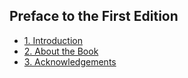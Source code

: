 ## Preface to the First Edition 

- [1. Introduction](1__Introduction/readme.md) 
- [2. About the Book](2__About_the_Book/readme.md) 
- [3. Acknowledgements](3__Acknowledgements/readme.md) 

